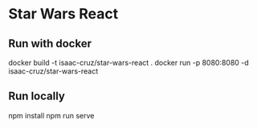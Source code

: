 # Star Wars React

## Run with docker

docker build -t isaac-cruz/star-wars-react .
docker run -p 8080:8080 -d isaac-cruz/star-wars-react

## Run locally

npm install
npm run serve